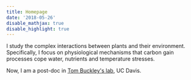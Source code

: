 ```yaml
---
title: Homepage
date: '2018-05-26'
disable_mathjax: true
disable_highlight: true
---
```



I study the complex interactions between plants and their environment. Specifically, I focus on physiological mechanisms that carbon gain processes cope water, nutrients and temperature stresses. 

Now, I am a post-doc in [Tom Buckley's lab](https://buckleylab.ucdavis.edu/), UC Davis. 




<script 

type="text/javascript" id="clstr_globe" src="//cdn.clustrmaps.com/globe.js?d=h3LHvXET5dit89LK07rlQSAN4UgPTmnOucWO5WUbSpg" width="80">

</script>

